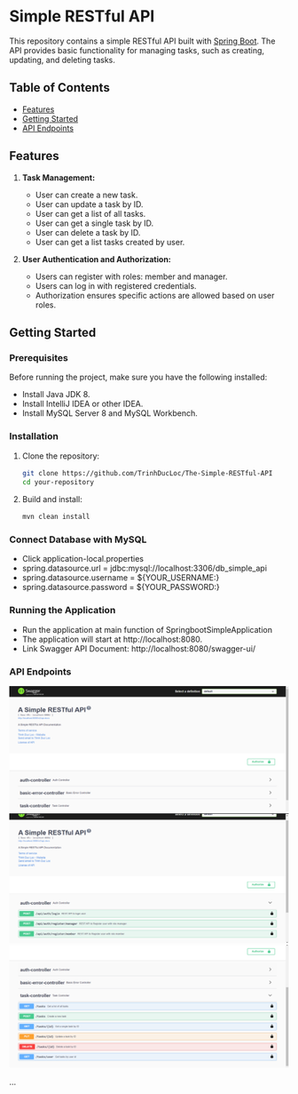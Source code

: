 ﻿---
author: Trinh Duc Loc
Title: The Simple RESTful API
---

# Simple RESTful API

This repository contains a simple RESTful API built with [Spring Boot](https://spring.io/projects/spring-boot). The API provides basic functionality for managing tasks, such as creating, updating, and deleting tasks.

## Table of Contents
- [Features](#features)
- [Getting Started](#getting-started)
- [API Endpoints](#api-endpoints)


## Features

1. **Task Management:**
    - User can create a new task.
    - User can update a task by ID.
    - User can get a list of all tasks.
    - User can get a single task by ID.
    - User can delete a task by ID.
    - User can get a list tasks created by user.

2. **User Authentication and Authorization:**
    - Users can register with roles: member and manager.
    - Users can log in with registered credentials.
    - Authorization ensures specific actions are allowed based on user roles.

## Getting Started

### Prerequisites

Before running the project, make sure you have the following installed:

- Install Java JDK 8.
- Install IntelliJ IDEA or other IDEA.
- Install MySQL Server 8 and MySQL Workbench.

### Installation

1. Clone the repository:

    ```bash
    git clone https://github.com/TrinhDucLoc/The-Simple-RESTful-API
    cd your-repository
    ```

2. Build and install:

    ```bash
    mvn clean install
    ```

### Connect Database with MySQL
- Click application-local.properties
- spring.datasource.url = jdbc:mysql://localhost:3306/db_simple_api
- spring.datasource.username = ${YOUR_USERNAME:}
- spring.datasource.password = ${YOUR_PASSWORD:}

### Running the Application

- Run the application at main function of SpringbootSimpleApplication
- The application will start at http://localhost:8080.
- Link Swagger API Document: http://localhost:8080/swagger-ui/


### API Endpoints
![Swagger API Document](https://raw.githubusercontent.com/TrinhDucLoc/The-Simple-RESTful-API/main/image/SimpleAPI_001.png)
![Auth Controller](https://raw.githubusercontent.com/TrinhDucLoc/The-Simple-RESTful-API/main/image/SimpleAPI_002.png)
![Task Controller](https://raw.githubusercontent.com/TrinhDucLoc/The-Simple-RESTful-API/main/image/SimpleAPI_003.png)

...
